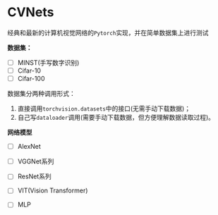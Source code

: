 # CVNets
经典和最新的计算机视觉网络的`Pytorch`实现，并在简单数据集上进行测试

**数据集：**

* [ ] MINST(手写数字识别)
* [ ] Cifar-10
* [ ] Cifar-100

数据集分两种调用形式：

1. 直接调用`torchvision.datasets`中的接口(无需手动下载数据)；
2. 自己写`dataloader`调用(需要手动下载数据，但方便理解数据读取过程)。

**网络模型**

* [ ] AlexNet
* [ ] VGGNet系列
* [ ] ResNet系列
* [ ] VIT(Vision Transformer)
* [ ] MLP

